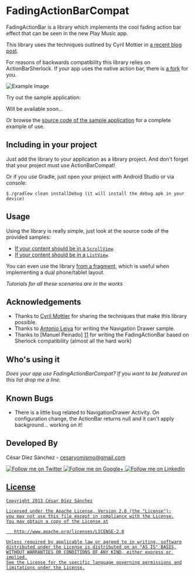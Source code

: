 FadingActionBarCompat
==================
FadingActionBar is a library which implements the cool fading action bar effect that can be seen in the new Play Music app.

This library uses the techniques outlined by Cyril Mottier in [a recent blog post][1].

For reasons of backwards compatibility this library relies on ActionBarSherlock. If your app uses the native action bar, there is [a fork][2] for you.

![Example Image][3]

Try out the sample application:

Will be available soon...

Or browse the [source code of the sample application][4] for a complete example of use.

Including in your project
-------------------------
Just add the library to your application as a library project. And don't forget that your project must use ActionBarCompat!

Or if you use Gradle, just open your project with Android Studio or via console:

```
$./gradlew clean installDebug (it will install the debug apk in your device)
```

Usage
-----
Using the library is really simple, just look at the source code of the provided samples:

* [If your content should be in a `ScrollView`][5].
* [If your content should be in a `ListView`][6].

You can even use the library [from a fragment][7], which is useful when implementing a dual phone/tablet layout.


*Tutorials for all these scenarios are in the works*


Acknowledgements
--------------------
* Thanks to [Cyril Mottier][8] for sharing the techniques that make this library possible.
* Thanks to [Antonio Leiva][9] for writing the Navigation Drawer sample.
* Thanks to [Manuel Peinado] [11] for writing the FadingActionBar based on Sherlock compatibility (almost all the hard work)

Who's using it
--------------
*Does your app use FadingActionBarCompat? If you want to be featured on this list drop me a line.*


Known Bugs
--------------
* There is a little bug related to NavigationDrawer Activity. On configuration change, the ActionBar returns null and it can't apply background... working on it!


Developed By
--------------------

César Díez Sánchez - <cesaryomismo@gmail.com>

<a href="https://twitter.com/menorking">
  <img alt="Follow me on Twitter" src="https://raw.github.com/ManuelPeinado/NumericPageIndicator/master/art/twitter.png" />
</a>
<a href="https://plus.google.com/115273462230054581675">
  <img alt="Follow me on Google+" src="https://raw.github.com/ManuelPeinado/NumericPageIndicator/master/art/google-plus.png" />
</a>
<a href="http://lnkd.in/cc4YKZ">
  <img alt="Follow me on LinkedIn" src="https://raw.github.com/ManuelPeinado/NumericPageIndicator/master/art/linkedin.png" />


License
-----------

    Copyright 2013 César Díez Sánchez

    Licensed under the Apache License, Version 2.0 (the "License");
    you may not use this file except in compliance with the License.
    You may obtain a copy of the License at

       http://www.apache.org/licenses/LICENSE-2.0

    Unless required by applicable law or agreed to in writing, software
    distributed under the License is distributed on an "AS IS" BASIS,
    WITHOUT WARRANTIES OR CONDITIONS OF ANY KIND, either express or implied.
    See the License for the specific language governing permissions and
    limitations under the License.




 [1]: http://cyrilmottier.com/2013/05/24/pushing-the-actionbar-to-the-next-level/
 [2]: https://raw.github.com/ManuelPeinado/FadingActionBar-Native
 [3]: https://raw.github.com/ManuelPeinado/FadingActionBar/master/art/readme_pic.png
 [4]: https://github.com/m3n0R/FadingActionBarCompat/tree/master/sample
 [5]: https://github.com/m3n0R/FadingActionBarCompat/blob/master/sample/src/main/java/com/manuelpeinado/fadingactionbar/compat/sample/ScrollViewActivity.java
 [6]: https://github.com/m3n0R/FadingActionBarCompat/blob/master/sample/src/main/java/com/manuelpeinado/fadingactionbar/compat/sample/ListViewActivity.java
 [7]: https://github.com/m3n0R/FadingActionBarCompat/blob/master/sample/src/main/java/com/manuelpeinado/fadingactionbar/compat/sample/SampleFragment.java
 [8]: http://cyrilmottier.com
 [9]: https://github.com/antoniolg
 [10]: https://play.google.com/store/apps/details?id=com.yavorivanov.android.danswithme
 [11]: https://github.com/ManuelPeinado



